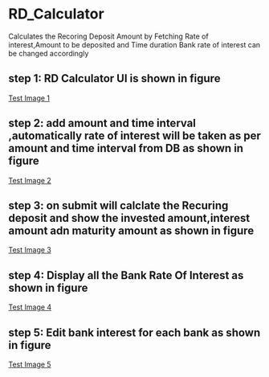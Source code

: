 # RD_Calculator
Calculates the Recoring Deposit Amount by Fetching Rate of interest,Amount to be deposited and Time duration
Bank rate of interest can be changed accordingly 

## step 1: RD Calculator UI is shown in figure

[Test Image 1](https://github.com/jayanthbhat/RD_Calculator/tree/master/images/1.png)

## step 2: add amount and time interval ,automatically rate of interest will be taken as per amount and time interval from DB as shown in figure

[Test Image 2](https://github.com/jayanthbhat/RD_Calculator/tree/master/images/2.png)

## step 3: on submit will calclate the Recuring deposit and show the invested amount,interest amount adn maturity amount as shown in figure

[Test Image 3](https://github.com/jayanthbhat/RD_Calculator/tree/master/images/3.png)

## step 4: Display all the Bank Rate Of Interest as shown in figure 

[Test Image 4](https://github.com/jayanthbhat/RD_Calculator/tree/master/images/4.png)

## step 5: Edit bank interest for each bank as shown in figure

[Test Image 5](https://github.com/jayanthbhat/RD_Calculator/tree/master/images/5.png)

